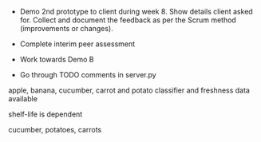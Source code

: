 <!-- SPDX-License-Identifier: zlib-acknowledgement -->

- Demo 2nd prototype to client during week 8. 
  Show details client asked for.
  Collect and document the feedback as per the Scrum method (improvements or changes).

- Complete interim peer assessment

- Work towards Demo B

- Go through TODO comments in server.py

apple, banana, cucumber, carrot and potato
classifier and freshness data available

shelf-life is dependent

cucumber, potatoes, carrots
